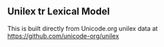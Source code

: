 Unilex tr Lexical Model
----------------------

This is built directly from Unicode.org unilex data at
https://github.com/unicode-org/unilex
